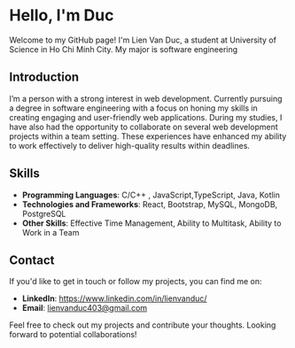 # Hello, I'm Duc

Welcome to my GitHub page! I'm Lien Van Duc, a student at University of Science in Ho Chi Minh City. My major is software engineering  

## Introduction

I’m a person with a strong interest in web development. Currently pursuing a degree in software 
engineering with a focus on honing my skills in creating engaging and user-friendly web applications.
During my studies, I have also had the opportunity to collaborate on several web development projects 
within a team setting. These experiences have enhanced my ability to work effectively to deliver high-quality results within deadlines. 

## Skills

- **Programming Languages**: C/C++ , JavaScript,TypeScript, Java, Kotlin 
- **Technologies and Frameworks**: React, Bootstrap, MySQL, MongoDB, PostgreSQL
- **Other Skills**: Effective Time Management, Ability to Multitask, Ability to Work in a Team   

## Contact

If you'd like to get in touch or follow my projects, you can find me on:

- **LinkedIn**: https://www.linkedin.com/in/lienvanduc/
- **Email**: lienvanduc403@gmail.com


Feel free to check out my projects and contribute your thoughts. Looking forward to potential collaborations!
